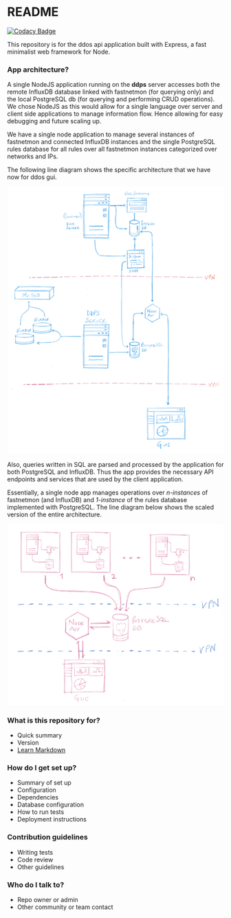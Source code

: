 # README #

[![Codacy Badge](https://api.codacy.com/project/badge/Grade/b655c079dd3d41fda19c4d45e1256bb5)](https://app.codacy.com/app/DeIC/ddps-node?utm_source=github.com&utm_medium=referral&utm_content=deic-dk/ddps-node&utm_campaign=badger)

This repository is for the ddos api application built with Express, a fast minimalist web framework for Node.

### App architecture? ###

A single NodeJS application running on the **ddps** server accesses both the remote InfluxDB database linked with fastnetmon (for querying only) and the local PostgreSQL db (for querying and performing CRUD operations). We chose NodeJS as this would allow for a single language over server and client side applications to manage information flow. Hence allowing for easy debugging and future scaling up.

We have a single node application to manage several instances of fastnetmon and connected InfluxDB instances and the single PostgreSQL rules database for all rules over all fastnetmon instances categorized over networks and IPs. 

The following line diagram shows the specific architecture that we have now for ddos gui.

![Application Overview](public/readme/app-overview.png)

Also, queries written in SQL are parsed and processed by the application for both PostgreSQL and InfluxDB. 
Thus the app provides the necessary API endpoints and services that are used by the client application.

Essentially, a single node app manages operations over *n-instances* of fastnetmon (and InfluxDB) and *1-instance* of the rules database implemented with PostgreSQL. The line diagram below shows the scaled version of the entire architecture.

![App Architecture : Scaled Up](public/readme/scaled.png)


### What is this repository for? ###

* Quick summary
* Version
* [Learn Markdown](https://bitbucket.org/tutorials/markdowndemo)

### How do I get set up? ###

* Summary of set up
* Configuration
* Dependencies
* Database configuration
* How to run tests
* Deployment instructions

### Contribution guidelines ###

* Writing tests
* Code review
* Other guidelines

### Who do I talk to? ###

* Repo owner or admin
* Other community or team contact
